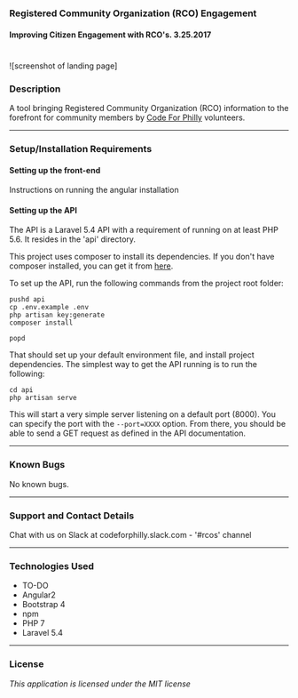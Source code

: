 ### **Registered Community Organization (RCO) Engagement**

#### Improving Citizen Engagement with RCO's. 3.25.2017

#
![screenshot of landing page]

### **Description**

A tool bringing Registered Community Organization (RCO) information to the forefront for community members by [Code For Philly](https://codeforphilly.org/) volunteers.

----
### **Setup/Installation Requirements**

#### Setting up the front-end

Instructions on running the angular installation

#### Setting up the API

The API is a Laravel 5.4 API with a requirement of running on at least PHP 5.6.  It resides in the 'api' directory.

This project uses composer to install its dependencies.  If you don't have composer installed, you can get it from [here](https://getcomposer.org/).

To set up the API, run the following commands from the project root folder:

```
pushd api
cp .env.example .env
php artisan key:generate
composer install

popd
```

That should set up your default environment file, and install project dependencies.  The simplest way to get the API running is to run the following:
```
cd api
php artisan serve
```

This will start a very simple server listening on a default port (8000).  You can specify the port with the `--port=XXXX` option.  From there, you should be able to send a GET request as defined in the API documentation.

----
### **Known Bugs**

No known bugs.

----
### **Support and Contact Details**

Chat with us on Slack at codeforphilly.slack.com - '#rcos' channel

----
### **Technologies Used**

* TO-DO
* Angular2
* Bootstrap 4
* npm
* PHP 7
* Laravel 5.4
----
### **License**

*This application is licensed under the MIT license*
